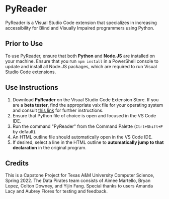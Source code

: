 # PyReader
PyReader is a Visual Studio Code extension that specializes in increasing accessibility for Blind and Visually Impaired programmers using Python.

## Prior to Use
To use PyReader, ensure that both **Python** and **Node.JS** are installed on your machine. Ensure that you run `npm install` in a PowerShell console to update and install all Node.JS packages, which are required to run Visual Studio Code extensions.

## Use Instructions
1. Download **PyReader** on the Visual Studio Code Extension Store. If you are a **beta tester**, find the appropriate vsix file for your operating system and consult [this link](https://github.com/OmniSharp/omnisharp-vscode/wiki/Installing-Beta-Releases) for further instructions.
2. Ensure that Python file of choice is open and focused in the VS Code IDE.
3. Run the command "PyReader" from the Command Palette (`Ctrl+Shift+P` by default).
4. An HTML outline file should automatically open in the VS Code IDE.
5. If desired, select a line in the HTML outline to **automatically jump to that declaration** in the original program.

## Credits
This is a Capstone Project for Texas A&M University Computer Science, Spring 2022. The Data Pirates team consists of Aimee Martello, Bryan Lopez, Colton Downey, and Yijin Fang. Special thanks to users Amanda Lacy and Aubrey Flores for testing and feedback.
